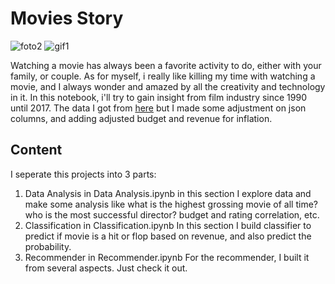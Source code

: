 # Movies Story
![foto2](https://image.tmdb.org/t/p/w300/kmcqlZGaSh20zpTbuoF0Cdn07dT.jpg) ![gif1](https://media.giphy.com/media/vuNSaWedpiD28/giphy.gif)


Watching a movie has always been a favorite activity to do, either with your family, or couple.
As for myself, i really like killing my time with watching a movie, and I always wonder and amazed by all the creativity and technology in it.
In this notebook, i'll try to gain insight from film industry since 1990 until 2017. The data I got from [here](https://www.kaggle.com/rounakbanik/the-movies-dataset) but I made some adjustment on json columns, and adding adjusted budget and revenue for inflation. 


## Content
I seperate this projects into 3 parts:
1. Data Analysis in Data Analysis.ipynb
   in this section I explore data and make some analysis like what is the highest grossing movie  of all time? who is the most successful director? budget and rating correlation, etc.
2. Classification in Classification.ipynb
   In this section I build classifier to predict if movie is a hit or flop based on revenue, and also predict the probability.
3. Recommender in Recommender.ipynb
   For the recommender, I built it from several aspects. Just check it out.
   



